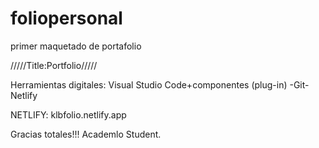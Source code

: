 # foliopersonal
primer maquetado de portafolio

/////Title:Portfolio/////

Herramientas digitales: Visual Studio Code+componentes (plug-in) -Git- Netlify

NETLIFY: klbfolio.netlify.app

Gracias totales!!! Academlo Student.
